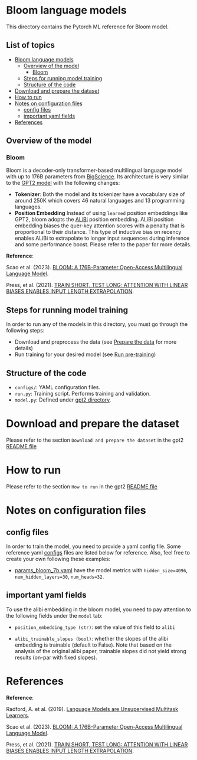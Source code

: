 # Bloom language models

This directory contains the Pytorch ML reference for Bloom model.

## List of topics

- [Bloom language models](#bloom-language-models)
  - [Overview of the model](#overview-of-the-model)
    - [Bloom](#bloom)
  - [Steps for running model training](#steps-for-running-model-training)
  - [Structure of the code](#structure-of-the-code)
- [Download and prepare the dataset](#download-and-prepare-the-dataset)
- [How to run](#how-to-run)
- [Notes on configuration files](#notes-on-configuration-files)
  - [config files](#config-files)
  - [important yaml fields](#important-yaml-fields)
- [References](#references)

## Overview of the model

### Bloom

Bloom is a decoder-only transformer-based multilingual language model with up to 176B parameters from [BigScience](https://bigscience.huggingface.co/).
Its architecture is very similar to the [GPT2 model](https://d4mucfpksywv.cloudfront.net/better-language-models/language_models_are_unsupervised_multitask_learners.pdf) with the following changes:

-   **Tokenizer**: Both the model and its tokenizer have a vocabulary size of around 250K which covers 46 natural languages and 13 programming languages.
-   **Position Embedding** Instead of using `learned` position embeddings like GPT2, bloom adopts the [ALiBi](https://arxiv.org/pdf/2108.12409.pdf) position embedding.
ALiBi position embedding biases the quer-key attention scores with a penalty that is proportional to their distance.
This type of inductive bias on recency enables ALiBi to extrapolate to longer input sequences during inference and some performance boost.
Please refer to the paper for more details.

**Reference**:

Scao et al. (2023). [BLOOM: A 176B-Parameter Open-Access Multilingual Language Model](https://arxiv.org/abs/2211.05100).

Press, et al. (2021). [TRAIN SHORT, TEST LONG: ATTENTION WITH LINEAR BIASES ENABLES INPUT LENGTH EXTRAPOLATION](https://arxiv.org/pdf/2108.12409.pdf).

## Steps for running model training
In order to run any of the models in this directory, you must go through the following steps:
- Download and preprocess the data (see [Prepare the data](#prepare-the-data) for more details)
- Run training for your desired model (see [Run pre-training](#run-pre-training))

## Structure of the code

-   `configs/`: YAML configuration files.
-   `run.py`: Training script. Performs training and validation.
-   `model.py`: Defined under [gpt2 directory](../gpt2/model.py).

# Download and prepare the dataset

Please refer to the section `Download and prepare the dataset` in the gpt2 [README file](../gpt2/README.md)

# How to run

Please refer to the section `How to run` in the gpt2 [README file](../gpt2/README.md)

# Notes on configuration files

## config files

In order to train the model, you need to provide a yaml config file. Some reference yaml [configs](configs/) files are listed below for reference.
Also, feel free to create your own following these examples:

- [params_bloom_7b.yaml](./configs/params_bloom_7b.yaml) have the model metrics with `hidden_size=4096`, `num_hidden_layers=30`, `num_heads=32`.

## important yaml fields

To use the alibi embedding in the bloom model, you need to pay attention to the following fields under the `model` tab:

-   `position_embedding_type (str)`: set the value of this field to `alibi`

-   `alibi_trainable_slopes (bool)`: whether the slopes of the alibi embedding is trainable (default to False).
Note that based on the analysis of the original alibi paper, trainable slopes did not yield strong results (on-par with fixed slopes).

# References

**Reference**:

Radford, A. et al. (2019). [Language Models are Unsupervised Multitask Learners](https://d4mucfpksywv.cloudfront.net/better-language-models/language-models.pdf).

Scao et al. (2023). [BLOOM: A 176B-Parameter Open-Access Multilingual Language Model](https://arxiv.org/abs/2211.05100).

Press, et al. (2021). [TRAIN SHORT, TEST LONG: ATTENTION WITH LINEAR BIASES ENABLES INPUT LENGTH EXTRAPOLATION](https://arxiv.org/pdf/2108.12409.pdf).

